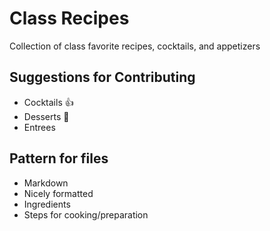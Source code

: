 Class Recipes
=======

Collection of class favorite recipes, cocktails, and appetizers

## Suggestions for Contributing

* Cocktails :+1:
* Desserts :cake:
* Entrees

## Pattern for files

* Markdown
* Nicely formatted
* Ingredients
* Steps for cooking/preparation
